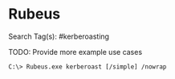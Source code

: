# Rubeus

Search Tag(s): #kerberoasting

TODO: Provide more example use cases

```
C:\> Rubeus.exe kerberoast [/simple] /nowrap
```